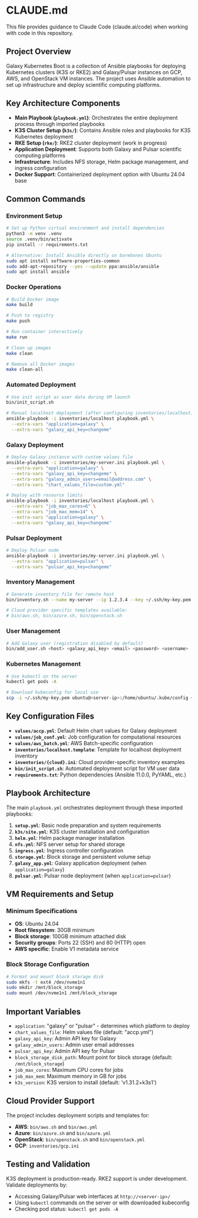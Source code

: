 # CLAUDE.md

This file provides guidance to Claude Code (claude.ai/code) when working with code in this repository.

## Project Overview

Galaxy Kubernetes Boot is a collection of Ansible playbooks for deploying Kubernetes clusters (K3S or RKE2) and Galaxy/Pulsar instances on GCP, AWS, and OpenStack VM instances. The project uses Ansible automation to set up infrastructure and deploy scientific computing platforms.

## Key Architecture Components

- **Main Playbook (`playbook.yml`)**: Orchestrates the entire deployment process through imported playbooks
- **K3S Cluster Setup (`k3s/`)**: Contains Ansible roles and playbooks for K3S Kubernetes deployment
- **RKE Setup (`rke/`)**: RKE2 cluster deployment (work in progress)
- **Application Deployment**: Supports both Galaxy and Pulsar scientific computing platforms
- **Infrastructure**: Includes NFS storage, Helm package management, and ingress configuration
- **Docker Support**: Containerized deployment option with Ubuntu 24.04 base

## Common Commands

### Environment Setup
```bash
# Set up Python virtual environment and install dependencies
python3 -m venv .venv
source .venv/bin/activate
pip install -r requirements.txt

# Alternative: Install Ansible directly on barebones Ubuntu
sudo apt install software-properties-common
sudo add-apt-repository --yes --update ppa:ansible/ansible
sudo apt install ansible
```

### Docker Operations
```bash
# Build Docker image
make build

# Push to registry  
make push

# Run container interactively
make run

# Clean up images
make clean

# Remove all Docker images
make clean-all
```

### Automated Deployment
```bash
# Use init script as user data during VM launch
bin/init_script.sh

# Manual localhost deployment (after configuring inventories/localhost)
ansible-playbook -i inventories/localhost playbook.yml \
  --extra-vars "application=galaxy" \
  --extra-vars "galaxy_api_key=changeme"
```

### Galaxy Deployment
```bash
# Deploy Galaxy instance with custom values file
ansible-playbook -i inventories/my-server.ini playbook.yml \
  --extra-vars "application=galaxy" \
  --extra-vars "galaxy_api_key=changeme" \
  --extra-vars "galaxy_admin_users=email@address.com" \
  --extra-vars "chart_values_file=custom.yml"

# Deploy with resource limits
ansible-playbook -i inventories/localhost playbook.yml \
  --extra-vars "job_max_cores=6" \
  --extra-vars "job_max_mem=14" \
  --extra-vars "application=galaxy" \
  --extra-vars "galaxy_api_key=changeme"
```

### Pulsar Deployment
```bash
# Deploy Pulsar node
ansible-playbook -i inventories/my-server.ini playbook.yml \
  --extra-vars "application=pulsar" \
  --extra-vars "pulsar_api_key=changeme"
```

### Inventory Management
```bash
# Generate inventory file for remote host
bin/inventory.sh --name my-server --ip 1.2.3.4 --key ~/.ssh/my-key.pem > inventories/my-server.ini

# Cloud provider specific templates available:
# bin/aws.sh, bin/azure.sh, bin/openstack.sh
```

### User Management
```bash
# Add Galaxy user (registration disabled by default)
bin/add_user.sh <host> <galaxy_api_key> <email> <password> <username>
```

### Kubernetes Management
```bash
# Use kubectl on the server
kubectl get pods -A

# Download kubeconfig for local use
scp -i ~/.ssh/my-key.pem ubuntu@<server-ip>:/home/ubuntu/.kube/config ~/.kube/config
```

## Key Configuration Files

- **`values/accp.yml`**: Default Helm chart values for Galaxy deployment
- **`values/job_conf.yml`**: Job configuration for computational resources  
- **`values/aws_batch.yml`**: AWS Batch-specific configuration
- **`inventories/localhost.template`**: Template for localhost deployment inventory
- **`inventories/{cloud}.ini`**: Cloud provider-specific inventory examples
- **`bin/init_script.sh`**: Automated deployment script for VM user data
- **`requirements.txt`**: Python dependencies (Ansible 11.0.0, PyYAML, etc.)

## Playbook Architecture

The main `playbook.yml` orchestrates deployment through these imported playbooks:

1. **`setup.yml`**: Basic node preparation and system requirements
2. **`k3s/site.yml`**: K3S cluster installation and configuration  
3. **`helm.yml`**: Helm package manager installation
4. **`nfs.yml`**: NFS server setup for shared storage
5. **`ingress.yml`**: Ingress controller configuration
6. **`storage.yml`**: Block storage and persistent volume setup
7. **`galaxy_app.yml`**: Galaxy application deployment (when `application=galaxy`)
8. **`pulsar.yml`**: Pulsar node deployment (when `application=pulsar`)

## VM Requirements and Setup

### Minimum Specifications
- **OS**: Ubuntu 24.04
- **Root filesystem**: 30GB minimum
- **Block storage**: 100GB minimum attached disk
- **Security groups**: Ports 22 (SSH) and 80 (HTTP) open
- **AWS specific**: Enable V1 metadata service

### Block Storage Configuration
```bash
# Format and mount block storage disk
sudo mkfs -t ext4 /dev/nvme1n1
sudo mkdir /mnt/block_storage  
sudo mount /dev/nvme1n1 /mnt/block_storage
```

## Important Variables

- `application`: "galaxy" or "pulsar" - determines which platform to deploy
- `chart_values_file`: Helm values file (default: "accp.yml")
- `galaxy_api_key`: Admin API key for Galaxy
- `galaxy_admin_users`: Admin user email addresses
- `pulsar_api_key`: Admin API key for Pulsar
- `block_storage_disk_path`: Mount point for block storage (default: `/mnt/block_storage`)
- `job_max_cores`: Maximum CPU cores for jobs
- `job_max_mem`: Maximum memory in GB for jobs
- `k3s_version`: K3S version to install (default: 'v1.31.2+k3s1')

## Cloud Provider Support

The project includes deployment scripts and templates for:
- **AWS**: `bin/aws.sh` and `bin/aws.yml`
- **Azure**: `bin/azure.sh` and `bin/azure.yml` 
- **OpenStack**: `bin/openstack.sh` and `bin/openstack.yml`
- **GCP**: `inventories/gcp.ini`

## Testing and Validation

K3S deployment is production-ready. RKE2 support is under development. Validate deployments by:
- Accessing Galaxy/Pulsar web interfaces at `http://<server-ip>/`
- Using `kubectl` commands on the server or with downloaded kubeconfig
- Checking pod status: `kubectl get pods -A`